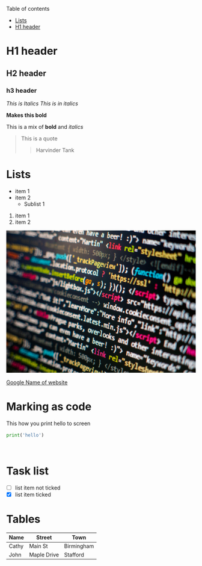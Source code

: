 Table of contents
* [Lists](#lists)
* [H1 header](#h1-header)
# H1 header
## H2 header
### h3 header


*This is Italics*
_This is in italics_

**Makes this bold**

This is a mix of **bold** and _italics_

>This is a quote
>> Harvinder Tank
# Lists
* item 1
* item 2
  * Sublist 1

1. item 1
2. item 2

  ![CODE_Image](images%2FProgramming_code.jpg)

[Google Name of website](https://google.com)

# Marking as code
This how you print hello to screen

``` python
print('hello')
```

<br>


# Task list

* [ ] list item not ticked
* [x] list item ticked

# Tables

Name    |   Street   |  Town
--------|------------|----------
Cathy   | Main St    | Birmingham
John    | Maple Drive  | Stafford
 




